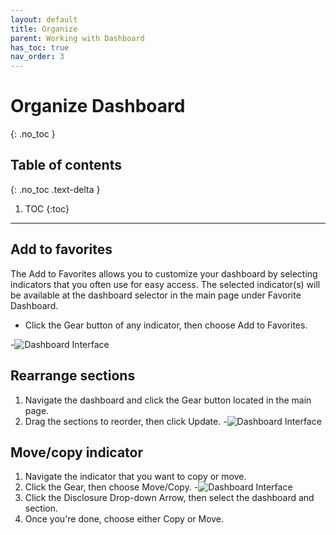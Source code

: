 ```yaml
---
layout: default
title: Organize
parent: Working with Dashboard
has_toc: true
nav_order: 3
---
```


# Organize Dashboard
{: .no_toc }

## Table of contents
{: .no_toc .text-delta }

1. TOC
{:toc}

---

## Add to favorites
The Add to Favorites allows you to customize your dashboard by selecting indicators that you often use for easy access. The selected indicator(s) will be available at the dashboard selector in the main page under Favorite Dashboard.

* Click the Gear button of any indicator, then choose Add to Favorites.

-![Dashboard Interface]({{site.baseurl}}/assets/images/add-favorites.png)

## Rearrange sections
1.  Navigate the dashboard and click the Gear button located in the main page.
2.  Drag the sections to reorder, then click Update.
-![Dashboard Interface]({{site.baseurl}}/assets/images/rearrange-sections.png)
## Move/copy indicator
1. Navigate the indicator that you want to copy or move.
2. Click the Gear, then choose Move/Copy.
-![Dashboard Interface]({{site.baseurl}}/assets/images/move-copy-card.png)
3. Click the Disclosure Drop-down Arrow, then select the dashboard and section.
4. Once you're done, choose either Copy or Move.
